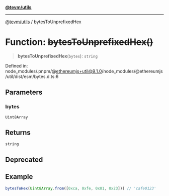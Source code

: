 [**@tevm/utils**](../README.md)

***

[@tevm/utils](../globals.md) / bytesToUnprefixedHex

# Function: ~~bytesToUnprefixedHex()~~

> **bytesToUnprefixedHex**(`bytes`): `string`

Defined in: node\_modules/.pnpm/@ethereumjs+util@9.1.0/node\_modules/@ethereumjs/util/dist/esm/bytes.d.ts:6

## Parameters

### bytes

`Uint8Array`

## Returns

`string`

## Deprecated

## Example

```ts
bytesToHex(Uint8Array.from([0xca, 0xfe, 0x01, 0x23])) // 'cafe0123'
```
